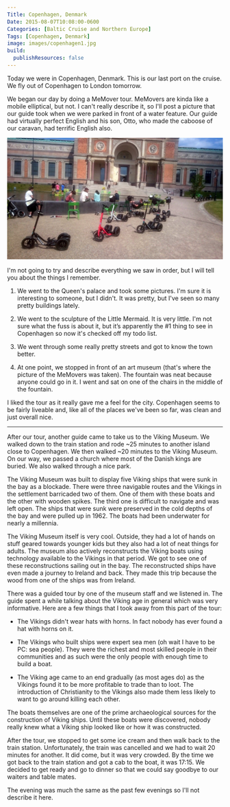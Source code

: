 ```yaml
---
Title: Copenhagen, Denmark
Date: 2015-08-07T10:08:00-0600
Categories: [Baltic Cruise and Northern Europe]
Tags: [Copenhagen, Denmark]
image: images/copenhagen1.jpg
build:
  publishResources: false
---
```


Today we were in Copenhagen, Denmark. This is our last port on the cruise. We
fly out of Copenhagen to London tomorrow.

We began our day by doing a MeMover tour. MeMovers are kinda like a mobile
elliptical, but not. I can't really describe it, so I'll post a picture that our
guide took when we were parked in front of a water feature. Our guide had
virtually perfect English and his son, Otto, who made the caboose of our
caravan, had terrific English also.

![](images/copenhagen1.jpg)

I'm not going to try and describe everything we saw in order, but I will tell
you about the things I remember.

1.  We went to the Queen's palace and took some pictures. I'm sure it is
    interesting to someone, but I didn't. It was pretty, but I've seen so many
    pretty buildings lately.

2.  We went to the sculpture of the Little Mermaid. It is very little.  I'm not
    sure what the fuss is about it, but it’s apparently the \#1 thing to see in
    Copenhagen so now it's checked off my todo list.

3.  We went through some really pretty streets and got to know the town better.

4.  At one point, we stopped in front of an art museum (that's where the picture
    of the MeMovers was taken). The fountain was neat because anyone could go in
    it. I went and sat on one of the chairs in the middle of the fountain.

I liked the tour as it really gave me a feel for the city. Copenhagen seems to
be fairly liveable and, like all of the places we've been so far, was clean and
just overall nice.

------------------------------------------------------------------------

After our tour, another guide came to take us to the Viking Museum. We walked
down to the train station and rode ~25 minutes to another island close to
Copenhagen. We then walked ~20 minutes to the Viking Museum.  On our way, we
passed a church where most of the Danish kings are buried. We also walked
through a nice park.

The Viking Museum was built to display five Viking ships that were sunk in the
bay as a blockade. There were three navigable routes and the Vikings in the
settlement barricaded two of them. One of them with these boats and the other
with wooden spikes. The third one is difficult to navigate and was left open.
The ships that were sunk were preserved in the cold depths of the bay and were
pulled up in 1962. The boats had been underwater for nearly a millennia.

The Viking Museum itself is very cool. Outside, they had a lot of hands on stuff
geared towards younger kids but they also had a lot of neat things for adults.
The museum also actively reconstructs the Viking boats using technology
available to the Vikings in that period. We got to see one of these
reconstructions sailing out in the bay. The reconstructed ships have even made a
journey to Ireland and back. They made this trip because the wood from one of
the ships was from Ireland.

There was a guided tour by one of the museum staff and we listened in.  The
guide spent a while talking about the Viking age in general which was very
informative. Here are a few things that I took away from this part of the tour:

-   The Vikings didn't wear hats with horns. In fact nobody has ever found a hat
    with horns on it.

-   The Vikings who built ships were expert sea men (oh wait I have to be PC:
    sea people). They were the richest and most skilled people in their
    communities and as such were the only people with enough time to build a
    boat.

-   The Viking age came to an end gradually (as most ages do) as the Vikings
    found it to be more profitable to trade than to loot. The introduction of
    Christianity to the Vikings also made them less likely to want to go around
    killing each other.

The boats themselves are one of the prime archaeological sources for the
construction of Viking ships. Until these boats were discovered, nobody really
knew what a Viking ship looked like or how it was constructed.

After the tour, we stopped to get some ice cream and then walk back to the train
station. Unfortunately, the train was cancelled and we had to wait 20 minutes
for another. It did come, but it was very crowded. By the time we got back to
the train station and got a cab to the boat, it was 17:15. We decided to get
ready and go to dinner so that we could say goodbye to our waiters and table
mates.

The evening was much the same as the past few evenings so I'll not describe it
here.
